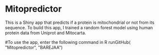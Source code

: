 # Mitopredictor
This is a Shiny app that predicts if a protein is mitochondrial or not from its sequence. To build this app, I trained a random forest model using human protein data from Uniprot and Mitocarta.

#To use the app, enter the following command in R
runGitHub( "Mitopredictor", "BAREJAA")
